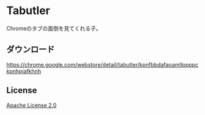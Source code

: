 Tabutler
=================

Chromeのタブの面倒を見てくれる子。

## ダウンロード

https://chrome.google.com/webstore/detail/tabutler/kpnfbbdafaoamllppppckpnhpjafkhnh

## License

[Apache License 2.0](LICENSE)

